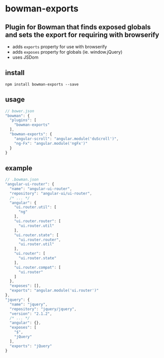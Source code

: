 # bowman-exports

## Plugin for Bowman that finds exposed globals and sets the export for requiring with browserify

- adds `exports` property for use with browserify
- adds `exposes` property for globals (ie. window.jQuery)
- uses JSDom

## install

`npm install bowman-exports --save`

## usage

```javascript
// bower.json
"bowman": {
  "plugins": [
    "bowman-exports"
  ],
  "bowman-exports": {
    "angular-scroll": "angular.module('duScroll')",
    "ng-Fx": "angular.module('ngFx')"
  }
}
```

## example

```javascript
// .bowman.json
"angular-ui-router": {
  "name": "angular-ui-router",
  "repository": "angular-ui/ui-router",
  /* ... */
  "angular": {
    "ui.router.util": [
      "ng"
    ],
    "ui.router.router": [
      "ui.router.util"
    ],
    "ui.router.state": [
      "ui.router.router",
      "ui.router.util"
    ],
    "ui.router": [
      "ui.router.state"
    ],
    "ui.router.compat": [
      "ui.router"
    ]
  },
  "exposes": [],
  "exports": "angular.module('ui.router')"
},
"jquery": {
  "name": "jquery",
  "repository": "jquery/jquery",
  "version": "2.1.2",
  /* ... */
  "angular": {},
  "exposes": [
    "$",
    "jQuery"
  ],
  "exports": "jQuery"
}
```
